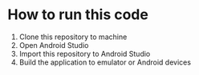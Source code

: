 # How to run this code

1. Clone this repository to machine
2. Open Android Studio
3. Import this repository to Android Studio
4. Build the application to emulator or Android devices
